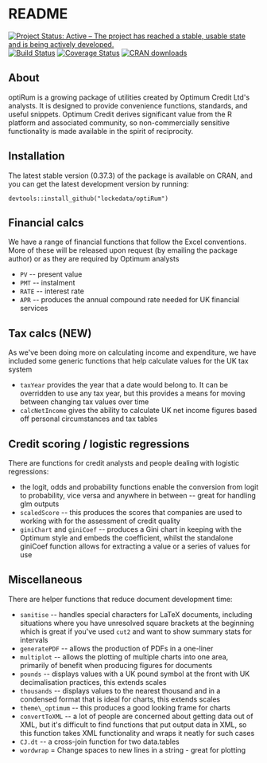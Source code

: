 README
========================================================

[![Project Status: Active – The project has reached a stable, usable state and is being actively developed.](http://www.repostatus.org/badges/latest/active.svg)](http://www.repostatus.org/#active)
[![Build Status](https://travis-ci.org/lockedata/optiRum.png?branch=master)](https://travis-ci.org/lockedata/optiRum)
[![Coverage Status](https://coveralls.io/repos/lockedata/optiRum/badge.svg)](https://coveralls.io/r/lockedata/optiRum)
[![CRAN downloads](http://cranlogs.r-pkg.org/badges/optiRum)](http://cran.rstudio.com/package=optiRum)

## About
optiRum is a growing package of utilities created by Optimum Credit Ltd's analysts.  It is designed to provide convenience functions, standards, and useful snippets.  Optimum Credit derives significant value from the R platform and associated community, so non-commercially sensitive functionality is made available in the spirit of reciprocity.

## Installation
The latest stable version (0.37.3) of the package is available on CRAN, and you can get the latest development version by running:
```{r}
devtools::install_github("lockedata/optiRum")
```

## Financial calcs
We have a range of financial functions that follow the Excel conventions.  More of these will be released upon request (by emailing the package author) or as they are required by Optimum analysts

* `PV` -- present value
* `PMT` -- instalment
* `RATE` -- interest rate
* `APR` -- produces the annual compound rate needed for UK financial services

## Tax calcs (NEW)
As we've been doing more on calculating income and expenditure, we have included some generic functions that help calculate values for the UK tax system

* `taxYear` provides the year that a date would belong to. It can be overridden to use any tax year, but this provides a means for moving between changing tax values over time
* `calcNetIncome` gives the ability to calculate UK net income figures based off personal circumstances and tax tables

## Credit scoring / logistic regressions
There are functions for credit analysts and people dealing with logistic regressions:

* the logit, odds and probability functions enable the conversion from logit to probability, vice versa and anywhere in between -- great for handling glm outputs
* `scaledScore` -- this produces the scores that companies are used to working with for the assessment of credit quality
* `giniChart` and `giniCoef` -- produces a Gini chart in keeping with the Optimum style and embeds the coefficient, whilst the standalone giniCoef function allows for extracting a value or a series of values for use

## Miscellaneous
There are helper functions that reduce document development time:

* `sanitise` -- handles special characters for LaTeX documents, including situations where you have unresolved square brackets at the beginning which is great if you've used `cut2` and want to show summary stats for intervals
* `generatePDF` -- allows the production of PDFs in a one-liner
* `multiplot` -- allows the plotting of multiple charts into one area, primarily of benefit when producing figures for documents
* `pounds` -- displays values with a UK pound symbol at the front with UK decimalisation practices, this extends scales
* `thousands` -- displays values to the nearest thousand and in a condensed format that is ideal for charts, this extends scales
* `theme\_optimum` -- this produces a good looking frame for charts
* `convertToXML` -- a lot of people are concerned about getting data out of XML, but it's difficult to find functions that put output data in XML, so this function takes XML functionality and wraps it neatly for such cases
* `CJ.dt` -- a cross-join function for two data.tables
* `wordwrap` = Change spaces to new lines in a string - great for plotting
